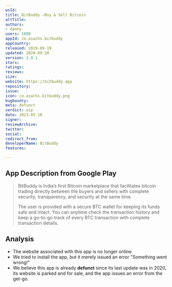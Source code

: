 ```yaml
---
wsId: 
title: BitBuddy –Buy & Sell Bitcoin
altTitle: 
authors:
- danny 
users: 1000
appId: co.asachs.bitbuddy
appCountry: 
released: 2019-09-19
updated: 2020-09-28
version: 2.0.1
stars: 
ratings: 
reviews: 
size: 
website: https://bitbuddy.app
repository: 
issue: 
icon: co.asachs.bitbuddy.png
bugbounty: 
meta: defunct
verdict: wip
date: 2023-05-10
signer: 
reviewArchive: 
twitter: 
social: 
redirect_from: 
developerName: BitBuddy
features: 

---
```


## App Description from Google Play 

> BitBuddy is India’s first Bitcoin marketplace that facilitates bitcoin trading directly between the buyers and sellers with complete security, transparency, and security at the same time. 
>
> The user is provided with a secure BTC wallet for keeping its funds safe and intact. You can anytime check the transaction history and keep a go-to-go track of every BTC transaction with complete transaction details.

## Analysis 

- The website associated with this app is no longer online 
- We tried to install the app, but it merely issued an error "Something went wrong!"
- We believe this app is already **defunct** since its last update was in 2020, its website is parked and for sale, and the app issues an error from the get-go.
